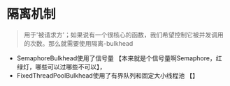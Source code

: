 # 隔离机制

> 用于'被请求方'；如果说有一个很核心的函数，我们希望控制它被并发调用的次数。那么就需要使用隔离-bulkhead

* SemaphoreBulkhead使用了信号量 【本来就是个信号量啊Semaphore，红绿灯，哪些可以过哪些不可以】，
* FixedThreadPoolBulkhead使用了有界队列和固定大小线程池 【】


